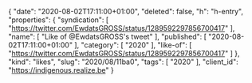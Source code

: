 {
  "date": "2020-08-02T17:11:00+01:00",
  "deleted": false,
  "h": "h-entry",
  "properties": {
    "syndication": [
      "https://twitter.com/EwdatsGROSS/status/1289592297856700417"
    ],
    "name": [
      "Like of @EwdatsGROSS's tweet"
    ],
    "published": [
      "2020-08-02T17:11:00+01:00"
    ],
    "category": [
      "2020"
    ],
    "like-of": [
      "https://twitter.com/EwdatsGROSS/status/1289592297856700417"
    ]
  },
  "kind": "likes",
  "slug": "2020/08/11ba0",
  "tags": [
    "2020"
  ],
  "client_id": "https://indigenous.realize.be"
}
